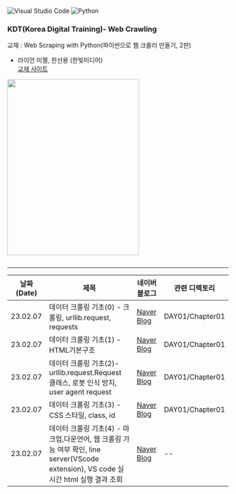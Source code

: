 
![Visual Studio Code](https://img.shields.io/badge/Visual%20Studio%20Code-0078d7.svg?style=for-the-badge&logo=visual-studio-code&logoColor=white)
![Python](https://img.shields.io/badge/python-3670A0?style=for-the-badge&logo=python&logoColor=ffdd54)




### KDT(Korea Digital Training)- Web Crawling

교재 : Web Scraping with Python(파이썬으로 웹 크롤러 만들기, 2판)    
- 라이언 미첼, 한선용 (한빛미디어)  
[교재 사이트](https://network.hanb.co.kr/store/books/look.php?p_code=B5046562423) 

<img src="https://network.hanb.co.kr/data/books/B5046562423_l.jpg" width=300, height=400>   


```   

```



<hr/>   
   
|날짜(Date) | 제목 | 네이버 블로그 | 관련 디렉토리 |
| --------  | ---  | -----------| ------------|
| 23.02.07  |데이터 크롤링 기초(0) - 크롤링, urllib.request, requests | [Naver Blog](https://blog.naver.com/mathnoah/223346753838)         |  DAY01/Chapter01 |
| 23.02.07  |   데이터 크롤링 기초(1) - HTML기본구조    |  [Naver Blog](https://blog.naver.com/mathnoah/223346818678)  |  DAY01/Chapter01 |
| 23.02.07  |   데이터 크롤링 기초(2)- urllib.request.Request 클래스, 로봇 인식 방지, user agent request    | [Naver Blog](https://blog.naver.com/mathnoah/223346829940) |  DAY01/Chapter01 |
| 23.02.07  |    데이터 크롤링 기초(3) - CSS 스타일, class, id   | [Naver Blog](https://blog.naver.com/mathnoah/223346837212) |  DAY01/Chapter01 |
| 23.02.07  | 데이터 크롤링 기초(4) - 마크업,다운언어, 웹 크롤링 가능 여부 확인, line server(VScode extension), VS code 실시간 html 실행 결과 조회  |  [Naver Blog](https://blog.naver.com/mathnoah/223346926657) |  -- |




